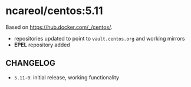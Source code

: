 # ncareol/centos:5.11

Based on <https://hub.docker.com/_/centos/>.

- repositories updated to point to `vault.centos.org` and working mirrors
- **EPEL** repository added

## CHANGELOG

- `5.11-0`: initial release, working functionality
